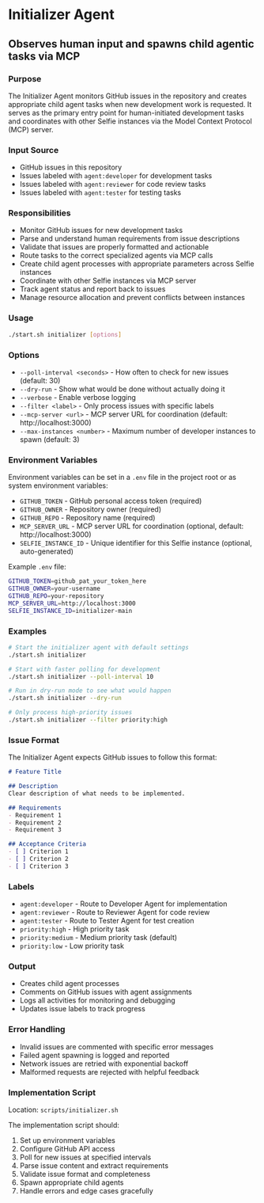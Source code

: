 # Initializer Agent
## Observes human input and spawns child agentic tasks via MCP

### Purpose
The Initializer Agent monitors GitHub issues in the repository and creates appropriate child agent tasks when new development work is requested. It serves as the primary entry point for human-initiated development tasks and coordinates with other Selfie instances via the Model Context Protocol (MCP) server.

### Input Source
- GitHub issues in this repository
- Issues labeled with `agent:developer` for development tasks
- Issues labeled with `agent:reviewer` for code review tasks
- Issues labeled with `agent:tester` for testing tasks

### Responsibilities
- Monitor GitHub issues for new development tasks
- Parse and understand human requirements from issue descriptions
- Validate that issues are properly formatted and actionable
- Route tasks to the correct specialized agents via MCP calls
- Create child agent processes with appropriate parameters across Selfie instances
- Coordinate with other Selfie instances via MCP server
- Track agent status and report back to issues
- Manage resource allocation and prevent conflicts between instances

### Usage
```bash
./start.sh initializer [options]
```

### Options
- `--poll-interval <seconds>` - How often to check for new issues (default: 30)
- `--dry-run` - Show what would be done without actually doing it
- `--verbose` - Enable verbose logging
- `--filter <label>` - Only process issues with specific labels
- `--mcp-server <url>` - MCP server URL for coordination (default: http://localhost:3000)
- `--max-instances <number>` - Maximum number of developer instances to spawn (default: 3)

### Environment Variables
Environment variables can be set in a `.env` file in the project root or as system environment variables:

- `GITHUB_TOKEN` - GitHub personal access token (required)
- `GITHUB_OWNER` - Repository owner (required)
- `GITHUB_REPO` - Repository name (required)
- `MCP_SERVER_URL` - MCP server URL for coordination (optional, default: http://localhost:3000)
- `SELFIE_INSTANCE_ID` - Unique identifier for this Selfie instance (optional, auto-generated)

Example `.env` file:
```bash
GITHUB_TOKEN=github_pat_your_token_here
GITHUB_OWNER=your-username
GITHUB_REPO=your-repository
MCP_SERVER_URL=http://localhost:3000
SELFIE_INSTANCE_ID=initializer-main
```

### Examples
```bash
# Start the initializer agent with default settings
./start.sh initializer

# Start with faster polling for development
./start.sh initializer --poll-interval 10

# Run in dry-run mode to see what would happen
./start.sh initializer --dry-run

# Only process high-priority issues
./start.sh initializer --filter priority:high
```

### Issue Format
The Initializer Agent expects GitHub issues to follow this format:

```markdown
# Feature Title

## Description
Clear description of what needs to be implemented.

## Requirements
- Requirement 1
- Requirement 2
- Requirement 3

## Acceptance Criteria
- [ ] Criterion 1
- [ ] Criterion 2
- [ ] Criterion 3
```

### Labels
- `agent:developer` - Route to Developer Agent for implementation
- `agent:reviewer` - Route to Reviewer Agent for code review
- `agent:tester` - Route to Tester Agent for test creation
- `priority:high` - High priority task
- `priority:medium` - Medium priority task (default)
- `priority:low` - Low priority task

### Output
- Creates child agent processes
- Comments on GitHub issues with agent assignments
- Logs all activities for monitoring and debugging
- Updates issue labels to track progress

### Error Handling
- Invalid issues are commented with specific error messages
- Failed agent spawning is logged and reported
- Network issues are retried with exponential backoff
- Malformed requests are rejected with helpful feedback

### Implementation Script
Location: `scripts/initializer.sh`

The implementation script should:
1. Set up environment variables
2. Configure GitHub API access
3. Poll for new issues at specified intervals
4. Parse issue content and extract requirements
5. Validate issue format and completeness
6. Spawn appropriate child agents
7. Handle errors and edge cases gracefully
